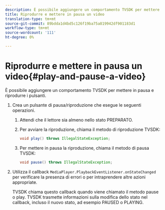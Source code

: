 ```yaml
---
description: È possibile aggiungere un comportamento TVSDK per mettere in pausa e riprodurre i pulsanti.
title: Riprodurre e mettere in pausa un video
translation-type: tm+mt
source-git-commit: 89bdda1d4bd5c126f19ba75a819942df901183d1
workflow-type: tm+mt
source-wordcount: '111'
ht-degree: 0%

---
```



# Riprodurre e mettere in pausa un video{#play-and-pause-a-video}

È possibile aggiungere un comportamento TVSDK per mettere in pausa e riprodurre i pulsanti.

1. Crea un pulsante di pausa/riproduzione che esegue le seguenti operazioni.
   1. Attendi che il lettore sia almeno nello stato PREPARATO.
   1. Per avviare la riproduzione, chiama il metodo di riproduzione TVSDK:

      ```java
      void play() throws IllegalStateException;
      ```

   1. Per mettere in pausa la riproduzione, chiama il metodo di pausa TVSDK:

      ```java
      void pause() throws IllegalStateException;
      ```

1. Utilizza il callback `MediaPlayer.PlaybackEventListener.onStateChanged` per verificare la presenza di errori o per intraprendere altre azioni appropriate.

   TVSDK chiama questo callback quando viene chiamato il metodo pause o play. TVSDK trasmette informazioni sulla modifica dello stato nel callback, incluso il nuovo stato, ad esempio PAUSED o PLAYING.

